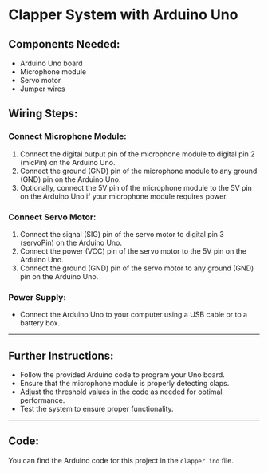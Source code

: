 # Clapper System with Arduino Uno

## Components Needed:
- Arduino Uno board
- Microphone module
- Servo motor
- Jumper wires

## Wiring Steps:

### Connect Microphone Module:
1. Connect the digital output pin of the microphone module to digital pin 2 (micPin) on the Arduino Uno.
2. Connect the ground (GND) pin of the microphone module to any ground (GND) pin on the Arduino Uno.
3. Optionally, connect the 5V pin of the microphone module to the 5V pin on the Arduino Uno if your microphone module requires power.

### Connect Servo Motor:
1. Connect the signal (SIG) pin of the servo motor to digital pin 3 (servoPin) on the Arduino Uno.
2. Connect the power (VCC) pin of the servo motor to the 5V pin on the Arduino Uno.
3. Connect the ground (GND) pin of the servo motor to any ground (GND) pin on the Arduino Uno.

### Power Supply:
- Connect the Arduino Uno to your computer using a USB cable or to a battery box.

---

## Further Instructions:
- Follow the provided Arduino code to program your Uno board.
- Ensure that the microphone module is properly detecting claps.
- Adjust the threshold values in the code as needed for optimal performance.
- Test the system to ensure proper functionality.

---

## Code:
You can find the Arduino code for this project in the `clapper.ino` file.
